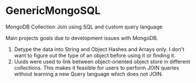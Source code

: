 # GenericMongoSQL
MongoDB Collection Join using SQL and custom query language

Main projects goals due to development issues with MongoDB.
1. Detype the data into String and Object Hashes and Arrays only. I don't want to figure out the type of an object before using it or finding it.
2. Uuids were used to link between object-oriented object store in different collections. This makes it feasible for users to perform JOIN queries without learning a new Query language which does not JOIN.

